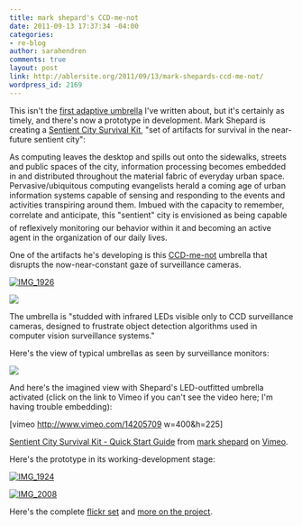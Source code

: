 ```yaml
---
title: mark shepard's CCD-me-not
date: 2011-09-13 17:37:34 -04:00
categories:
- re-blog
author: sarahendren
comments: true
layout: post
link: http://ablersite.org/2011/09/13/mark-shepards-ccd-me-not/
wordpress_id: 2169
---
```


This isn't the [first adaptive umbrella](http://www.ablersite.org/2009/12/affinities-jooyeun-paek/) I've written about, but it's certainly as timely, and there's now a prototype in development. Mark Shepard is creating a [Sentient City Survival Kit](http://survival.sentientcity.net/blog/), "set of artifacts for survival in the near-future sentient city":


As computing leaves the desktop and spills out onto the sidewalks, streets and public spaces of the city, information processing becomes embedded in and distributed throughout the material fabric of everyday urban space. Pervasive/ubiquitous computing evangelists herald a coming age of urban information systems capable of sensing and responding to the events and activities transpiring around them. Imbued with the capacity to remember, correlate and anticipate, this "sentient" city is envisioned as being capable of reflexively monitoring our behavior within it and becoming an active agent in the organization of our daily lives.


One of the artifacts he's developing is this [CCD-me-not](http://survival.sentientcity.net/blog/?page_id=17) umbrella that disrupts the now-near-constant gaze of surveillance cameras.

[![IMG_1926](http://farm7.static.flickr.com/6139/5992175008_c09c5dd0b2.jpg)](http://www.flickr.com/photos/mark_shepard/5992175008/)

[![](http://ablersite.files.wordpress.com/2011/09/umbrella_solo.jpg)](http://ablersite.files.wordpress.com/2011/09/umbrella_solo.jpg)

The umbrella is "studded with infrared LEDs visible only to CCD surveillance cameras, designed to frustrate object detection algorithms used in computer vision surveillance systems."

Here's the view of typical umbrellas as seen by surveillance monitors:

[![](http://ablersite.files.wordpress.com/2011/09/umbrella_street_off.jpg)](http://ablersite.files.wordpress.com/2011/09/umbrella_street_off.jpg)

And here's the imagined view with Shepard's LED-outfitted umbrella activated (click on the link to Vimeo if you can't see the video here; I'm having trouble embedding):

[vimeo http://www.vimeo.com/14205709 w=400&h=225]

[Sentient City Survival Kit - Quick Start Guide](http://vimeo.com/14205709) from [mark shepard](http://vimeo.com/user2604985) on [Vimeo](http://vimeo.com).

Here's the prototype in its working-development stage:

[![IMG_1924](http://farm7.static.flickr.com/6011/5991616471_6d8f819596.jpg)](http://www.flickr.com/photos/mark_shepard/5991616471/)

[![IMG_2008](http://farm7.static.flickr.com/6187/6080745328_79b35ed58b.jpg)](http://www.flickr.com/photos/mark_shepard/6080745328/)

Here's the complete [flickr set](http://www.flickr.com/photos/mark_shepard/sets/72157627393640569/with/6080745328/) and [more on the project](http://survival.sentientcity.net/blog/?page_id=17).
